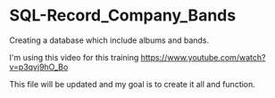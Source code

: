 # SQL-Record_Company_Bands
Creating a database which include albums and bands.

I'm using this video for this training https://www.youtube.com/watch?v=p3qvj9hO_Bo

This file will be updated and my goal is to create it all and function.
